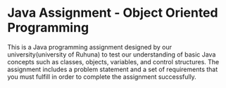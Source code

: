 # Java Assignment - Object Oriented Programming

This is a Java programming assignment designed by our university(university of Ruhuna) to test our understanding of basic Java concepts such as classes, objects, variables, and control structures. The assignment includes a problem statement and a set of requirements that you must fulfill in order to complete the assignment successfully.


